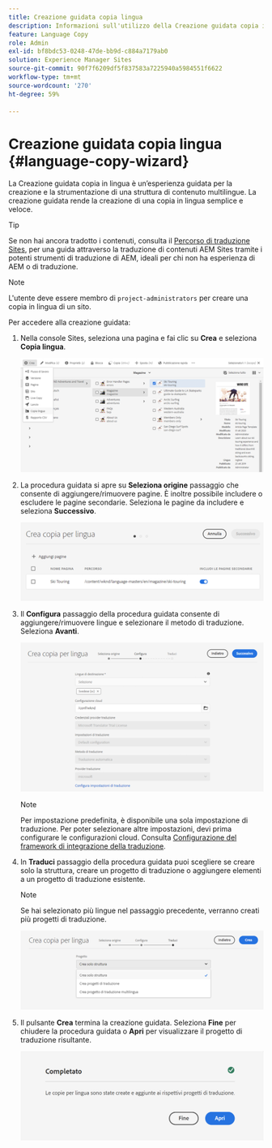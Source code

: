 ```yaml
---
title: Creazione guidata copia lingua
description: Informazioni sull'utilizzo della Creazione guidata copia in lingua in AEM.
feature: Language Copy
role: Admin
exl-id: bf8bdc53-0248-47de-bb9d-c884a7179ab0
solution: Experience Manager Sites
source-git-commit: 90f7f6209df5f837583a7225940a5984551f6622
workflow-type: tm+mt
source-wordcount: '270'
ht-degree: 59%

---
```


# Creazione guidata copia lingua {#language-copy-wizard}

La Creazione guidata copia in lingua è un’esperienza guidata per la creazione e la strumentazione di una struttura di contenuto multilingue. La creazione guidata rende la creazione di una copia in lingua semplice e veloce.

>[!TIP]
>
>Se non hai ancora tradotto i contenuti, consulta il [Percorso di traduzione Sites](/help/journey-sites/translation/overview.md), per una guida attraverso la traduzione di contenuti AEM Sites tramite i potenti strumenti di traduzione di AEM, ideali per chi non ha esperienza di AEM o di traduzione.

>[!NOTE]
>
>L&#39;utente deve essere membro di `project-administrators` per creare una copia in lingua di un sito.

Per accedere alla creazione guidata:

1. Nella console Sites, seleziona una pagina e fai clic su **Crea** e seleziona **Copia lingua**.

   ![Crea copia in lingua dalla creazione guidata](../assets/language-copy-wizard.png)

1. La procedura guidata si apre su **Seleziona origine** passaggio che consente di aggiungere/rimuovere pagine. È inoltre possibile includere o escludere le pagine secondarie. Seleziona le pagine da includere e seleziona **Successivo**.

   ![Aggiunta di pagine con la creazione guidata](../assets/language-copy-wizard-add-pages.png)

1. Il **Configura** passaggio della procedura guidata consente di aggiungere/rimuovere lingue e selezionare il metodo di traduzione. Seleziona **Avanti**.

   ![Configura il passaggio della creazione guidata](../assets/language-copy-wizard-configure.png)

   >[!NOTE]
   >
   >Per impostazione predefinita, è disponibile una sola impostazione di traduzione. Per poter selezionare altre impostazioni, devi prima configurare le configurazioni cloud. Consulta [Configurazione del framework di integrazione della traduzione](integration-framework.md).

1. In **Traduci** passaggio della procedura guidata puoi scegliere se creare solo la struttura, creare un progetto di traduzione o aggiungere elementi a un progetto di traduzione esistente.

   >[!NOTE]
   >
   >Se hai selezionato più lingue nel passaggio precedente, verranno creati più progetti di traduzione.

   ![Passaggio di traduzione della creazione guidata](../assets/language-copy-wizard-translate.png)

1. Il pulsante **Crea** termina la creazione guidata. Seleziona **Fine** per chiudere la procedura guidata o **Apri** per visualizzare il progetto di traduzione risultante.

   ![Termina creazione guidata](../assets/language-copy-wizard-done.png)
